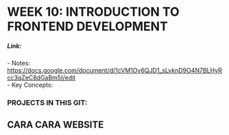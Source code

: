 # WEEK 10: INTRODUCTION TO FRONTEND DEVELOPMENT  
##### Link:  
\- Notes: https://docs.google.com/document/d/1cVM1Ov6QJD1_sLvknD9O4N7BLHyRcc3qZeC8dGaBm5I/edit  
\- Key Concepts:  

### PROJECTS IN THIS GIT:  
## CARA CARA WEBSITE